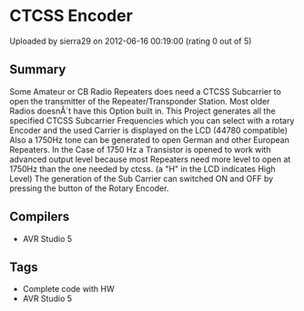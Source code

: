 # CTCSS Encoder

Uploaded by sierra29 on 2012-06-16 00:19:00 (rating 0 out of 5)

## Summary

Some Amateur or CB Radio Repeaters does need a CTCSS Subcarrier to open the transmitter of the Repeater/Transponder Station. Most older Radios doesnÂ´t have this Option built in. This Project generates all the specified CTCSS Subcarrier Frequencies which you can select with a rotary Encoder and the used Carrier is displayed on the LCD (44780 compatible) Also a 1750Hz tone can be generated to open German and other European Repeaters. In the Case of 1750 Hz a Transistor is opened to work with advanced output level because most Repeaters need more level to open at 1750Hz than the one needed by ctcss. (a "H" in the LCD indicates High Level) The generation of the Sub Carrier can switched ON and OFF by pressing the button of the Rotary Encoder.

## Compilers

- AVR Studio 5

## Tags

- Complete code with HW
- AVR Studio 5
